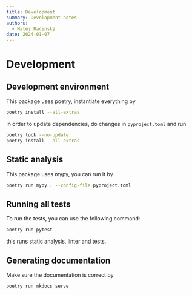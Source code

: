 ```yaml
---
title: Development
summary: Development notes
authors:
  - Matěj Račinský
date: 2024-01-07
---
```


# Development

## Development environment

This package uses poetry, instantiate everything by
    
```bash
poetry install --all-extras
```

in order to update dependencies, do changes in `pyproject.toml` and run

```bash
poetry lock --no-update
poetry install --all-extras
```

## Static analysis

This package uses mypy, you can run it by  
    
```bash
poetry run mypy . --config-file pyproject.toml
```

## Running all tests

To run the tests, you can use the following command:

```bash
poetry run pytest
```

this runs static analysis, linter and tests.

## Generating documentation

Make sure the documentation is correct by

```bash
poetry run mkdocs serve
```
